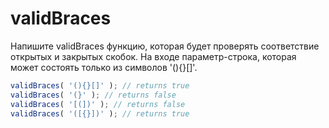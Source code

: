 validBraces
================

Напишите validBraces функцию, которая будет проверять соответствие открытых и закрытых скобок. На входе параметр-строка,
 которая может состоять только из символов '(){}[]'.

```javascript
validBraces( '(){}[]' ); // returns true
validBraces( '(}' ); // returns false
validBraces( '[(])' ); // returns false
validBraces( '([{}])' ); // returns true
```
